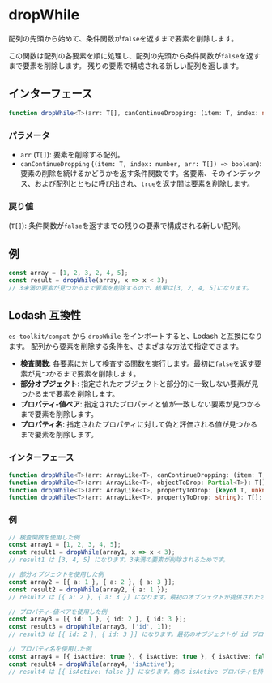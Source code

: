 # dropWhile

配列の先頭から始めて、条件関数が`false`を返すまで要素を削除します。

この関数は配列の各要素を順に処理し、配列の先頭から条件関数が`false`を返すまで要素を削除します。
残りの要素で構成される新しい配列を返します。

## インターフェース

```typescript
function dropWhile<T>(arr: T[], canContinueDropping: (item: T, index: number, arr: T[]) => boolean): T[];
```

### パラメータ

- `arr` (`T[]`): 要素を削除する配列。
- `canContinueDropping` (`(item: T, index: number, arr: T[]) => boolean`): 要素の削除を続けるかどうかを返す条件関数です。各要素、そのインデックス、および配列とともに呼び出され、`true`を返す間は要素を削除します。

### 戻り値

(`T[]`): 条件関数が`false`を返すまでの残りの要素で構成される新しい配列。

## 例

```typescript
const array = [1, 2, 3, 2, 4, 5];
const result = dropWhile(array, x => x < 3);
// 3未満の要素が見つかるまで要素を削除するので、結果は[3, 2, 4, 5]になります。
```

## Lodash 互換性

`es-toolkit/compat` から `dropWhile` をインポートすると、Lodash と互換になります。
配列から要素を削除する条件を、さまざまな方法で指定できます。

- **検査関数**: 各要素に対して検査する関数を実行します。最初に`false`を返す要素が見つかるまで要素を削除します。
- **部分オブジェクト**: 指定されたオブジェクトと部分的に一致しない要素が見つかるまで要素を削除します。
- **プロパティ-値ペア**: 指定されたプロパティと値が一致しない要素が見つかるまで要素を削除します。
- **プロパティ名**: 指定されたプロパティに対して偽と評価される値が見つかるまで要素を削除します。

### インターフェース

```typescript
function dropWhile<T>(arr: ArrayLike<T>, canContinueDropping: (item: T, index: number, arr: T[]) => unknown): T[];
function dropWhile<T>(arr: ArrayLike<T>, objectToDrop: Partial<T>): T[];
function dropWhile<T>(arr: ArrayLike<T>, propertyToDrop: [keyof T, unknown]): T[];
function dropWhile<T>(arr: ArrayLike<T>, propertyToDrop: string): T[];
```

### 例

```typescript
// 検査関数を使用した例
const array1 = [1, 2, 3, 4, 5];
const result1 = dropWhile(array1, x => x < 3);
// result1 は [3, 4, 5] になります。3未満の要素が削除されるためです。

// 部分オブジェクトを使用した例
const array2 = [{ a: 1 }, { a: 2 }, { a: 3 }];
const result2 = dropWhile(array2, { a: 1 });
// result2 は [{ a: 2 }, { a: 3 }] になります。最初のオブジェクトが提供されたオブジェクトのプロパティと一致するためです。

// プロパティ-値ペアを使用した例
const array3 = [{ id: 1 }, { id: 2 }, { id: 3 }];
const result3 = dropWhile(array3, ['id', 1]);
// result3 は [{ id: 2 }, { id: 3 }] になります。最初のオブジェクトが id プロパティの値 1 と一致するためです。

// プロパティ名を使用した例
const array4 = [{ isActive: true }, { isActive: true }, { isActive: false }];
const result4 = dropWhile(array4, 'isActive');
// result4 は [{ isActive: false }] になります。偽の isActive プロパティを持つ要素が見つかるまで要素が削除されるためです。
```
